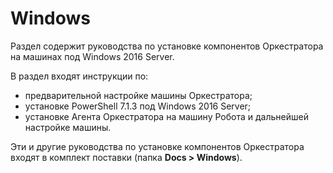 # Windows
Раздел содержит руководства по установке компонентов Оркестратора на машинах под Windows 2016 Server. 

В раздел входят инструкции по:
- предварительной настройке машины Оркестратора;
- установке PowerShell 7.1.3 под Windows 2016 Server;
- установке Агента Оркестратора на машину Робота и дальнейшей настройке машины.

Эти и другие руководства по установке компонентов Оркестратора входят в комплект поставки (папка **Docs > Windows**).
